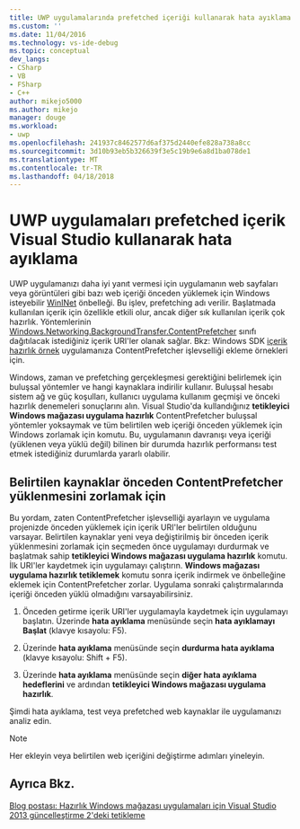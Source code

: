 ```yaml
---
title: UWP uygulamalarında prefetched içeriği kullanarak hata ayıklama | Microsoft Docs
ms.custom: ''
ms.date: 11/04/2016
ms.technology: vs-ide-debug
ms.topic: conceptual
dev_langs:
- CSharp
- VB
- FSharp
- C++
author: mikejo5000
ms.author: mikejo
manager: douge
ms.workload:
- uwp
ms.openlocfilehash: 241937c8462577d6af375d2440efe828a738a8cc
ms.sourcegitcommit: 3d10b93eb5b326639f3e5c19b9e6a8d1ba078de1
ms.translationtype: MT
ms.contentlocale: tr-TR
ms.lasthandoff: 04/18/2018
---
```

# <a name="debug-uwp-apps-using-prefetched-content-in-visual-studio"></a>UWP uygulamaları prefetched içerik Visual Studio kullanarak hata ayıklama
  
 UWP uygulamanızı daha iyi yanıt vermesi için uygulamanın web sayfaları veya görüntüleri gibi bazı web içeriği önceden yüklemek için Windows isteyebilir [WinINet](http://msdn.microsoft.com/library/0a06f2af-957a-4dff-a8cc-187370181b5c) önbelleği. Bu işlev, prefetching adı verilir. Başlatmada kullanılan içerik için özellikle etkili olur, ancak diğer sık kullanılan içerik çok hazırlık. Yöntemlerinin [Windows.Networking.BackgroundTransfer.ContentPrefetcher](/uwp/api/Windows.Networking.BackgroundTransfer.ContentPrefetcher) sınıfı dağıtılacak istediğiniz içerik URI'ler olanak sağlar. Bkz: Windows SDK [içerik hazırlık örnek](http://code.msdn.microsoft.com/windowsapps/ContentPrefetcher-Sample-432c8309) uygulamanıza ContentPrefetcher işlevselliği ekleme örnekleri için.  
  
 Windows, zaman ve prefetching gerçekleşmesi gerektiğini belirlemek için buluşsal yöntemler ve hangi kaynaklara indirilir kullanır. Buluşsal hesabı sistem ağ ve güç koşulları, kullanıcı uygulama kullanım geçmişi ve önceki hazırlık denemeleri sonuçlarını alın. Visual Studio'da kullandığınız **tetikleyici Windows mağazası uygulama hazırlık** ContentPrefetcher buluşsal yöntemler yoksaymak ve tüm belirtilen web içeriği önceden yüklemek için Windows zorlamak için komutu. Bu, uygulamanın davranışı veya içeriği (yüklenen veya yüklü değil) bilinen bir durumda hazırlık performansı test etmek istediğiniz durumlarda yararlı olabilir.  
  
## <a name="to-force-preloading-of-contentprefetcher-specified-resources"></a>Belirtilen kaynaklar önceden ContentPrefetcher yüklenmesini zorlamak için  
 Bu yordam, zaten ContentPrefetcher işlevselliği ayarlayın ve uygulama projenizde önceden yüklemek için içerik URI'ler belirtilen olduğunu varsayar. Belirtilen kaynaklar yeni veya değiştirilmiş bir önceden içerik yüklenmesini zorlamak için seçmeden önce uygulamayı durdurmak ve başlatmak sahip **tetikleyici Windows mağazası uygulama hazırlık** komutu. İlk URI'ler kaydetmek için uygulamayı çalıştırın. **Windows mağazası uygulama hazırlık tetiklemek** komutu sonra içerik indirmek ve önbelleğine eklemek için ContentPrefetcher zorlar. Uygulama sonraki çalıştırmalarında içeriği önceden yüklü olmadığını varsayabilirsiniz.  
  
1.  Önceden getirme içerik URI'ler uygulamayla kaydetmek için uygulamayı başlatın. Üzerinde **hata ayıklama** menüsünde seçin **hata ayıklamayı Başlat** (klavye kısayolu: F5).  
  
2.  Üzerinde **hata ayıklama** menüsünde seçin **durdurma hata ayıklama** (klavye kısayolu: Shift + F5).  
  
3.  Üzerinde **hata ayıklama** menüsünde seçin **diğer hata ayıklama hedeflerini** ve ardından **tetikleyici Windows mağazası uygulama hazırlık**.  
  
 Şimdi hata ayıklama, test veya prefetched web kaynaklar ile uygulamanızı analiz edin.  
  
> [!NOTE]
>  Her ekleyin veya belirtilen web içeriğini değiştirme adımları yineleyin.  
  
## <a name="see-also"></a>Ayrıca Bkz.  
 [Blog postası: Hazırlık Windows mağazası uygulamaları için Visual Studio 2013 güncelleştirme 2'deki tetikleme](http://blogs.msdn.com/b/visualstudioalm/archive/2014/02/06/triggering-prefetch-for-windows-store-apps-in-visual-studio-2013-update-2.aspx)